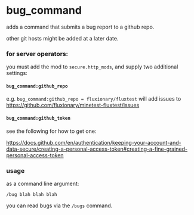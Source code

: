 # bug_command

adds a command that submits a bug report to a github repo.

other git hosts might be added at a later date.

### for server operators:

you must add the mod to `secure.http_mods`, and supply two additional settings:

#### `bug_command:github_repo`

e.g. `bug_command:github_repo = fluxionary/fluxtest` will add issues to https://github.com/fluxionary/minetest-fluxtest/issues

#### `bug_command:github_token`

see the following for how to get one:

https://docs.github.com/en/authentication/keeping-your-account-and-data-secure/creating-a-personal-access-token#creating-a-fine-grained-personal-access-token

### usage

as a command line argument:

```
/bug blah blah blah
```

you can read bugs via the `/bugs` command.
